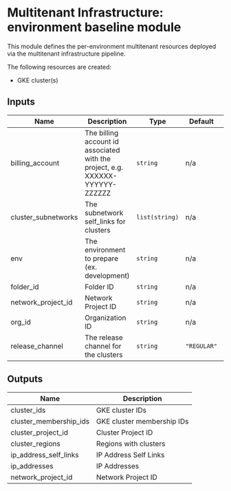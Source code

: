 # Multitenant Infrastructure: environment baseline module

This module defines the per-environment multitenant resources deployed via the multitenant infrastructure pipeline.

The following resources are created:
- GKE cluster(s)
<!-- BEGINNING OF PRE-COMMIT-TERRAFORM DOCS HOOK -->
## Inputs

| Name | Description | Type | Default | Required |
|------|-------------|------|---------|:--------:|
| billing\_account | The billing account id associated with the project, e.g. XXXXXX-YYYYYY-ZZZZZZ | `string` | n/a | yes |
| cluster\_subnetworks | The subnetwork self\_links for clusters | `list(string)` | n/a | yes |
| env | The environment to prepare (ex. development) | `string` | n/a | yes |
| folder\_id | Folder ID | `string` | n/a | yes |
| network\_project\_id | Network Project ID | `string` | n/a | yes |
| org\_id | Organization ID | `string` | n/a | yes |
| release\_channel | The release channel for the clusters | `string` | `"REGULAR"` | no |

## Outputs

| Name | Description |
|------|-------------|
| cluster\_ids | GKE cluster IDs |
| cluster\_membership\_ids | GKE cluster membership IDs |
| cluster\_project\_id | Cluster Project ID |
| cluster\_regions | Regions with clusters |
| ip\_address\_self\_links | IP Address Self Links |
| ip\_addresses | IP Addresses |
| network\_project\_id | Network Project ID |

<!-- END OF PRE-COMMIT-TERRAFORM DOCS HOOK -->
